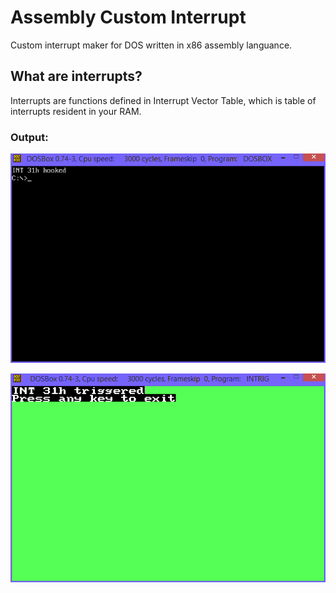 # Assembly Custom Interrupt
Custom interrupt maker for DOS written in x86 assembly languance.

## What are interrupts?
Interrupts are functions defined in Interrupt Vector Table, which is table of interrupts resident in your RAM.

### Output:
![image info](Capture.PNG)


![image info](Capture2.PNG)
